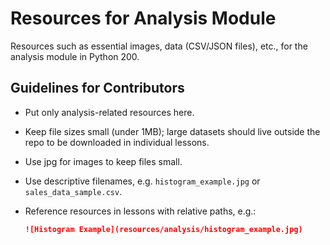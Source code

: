 # Resources for Analysis Module

Resources such as essential images, data (CSV/JSON files), etc., for the analysis module in Python 200.

## Guidelines for Contributors
- Put only analysis-related resources here.
- Keep file sizes small (under 1MB); large datasets should live outside the repo to be downloaded in individual lessons.
- Use jpg for images to keep files small.
- Use descriptive filenames, e.g. `histogram_example.jpg` or `sales_data_sample.csv`.
- Reference resources in lessons with relative paths, e.g.:

  ```markdown
  ![Histogram Example](resources/analysis/histogram_example.jpg)